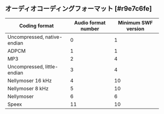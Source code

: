 ## オーディオコーディングフォーマット [#r9e7c6fe]

|Coding format|Audio format number|Minimum SWF version|
| --- | --- | --- |
|Uncompressed, native-endian|0|1|
|ADPCM|1|1|
|MP3|2|4|
|Uncompressed, little-endian|3|4|
|Nellymoser 16 kHz|4|10|
|Nellymoser 8 kHz|5|10|
|Nellymoser|6|6|
|Speex|11|10|
